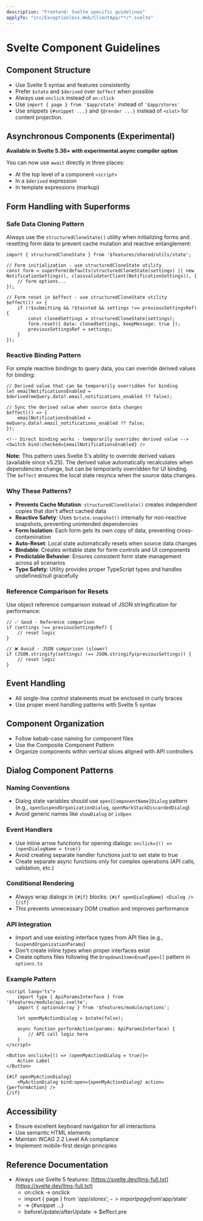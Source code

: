 ```yaml
---
description: "Frontend: Svelte specific guidelines"
applyTo: "src/Exceptionless.Web/ClientApp/**/*.svelte"
---
```


# Svelte Component Guidelines

## Component Structure

- Use Svelte 5 syntax and features consistently
- Prefer `$state` and `$derived` over `$effect` when possible
- Always use `onclick` instead of `on:click`
- Use `import { page } from '$app/state'` instead of `'$app/stores'`
- Use snippets `{#snippet ...}` and `{@render ...}` instead of `<slot>` for content projection.

## Asynchronous Components (Experimental)

**Available in Svelte 5.36+ with experimental.async compiler option**

You can now use `await` directly in three places:
- At the top level of a component `<script>`
- In a `$derived` expression
- In template expressions (markup)

## Form Handling with Superforms

### Safe Data Cloning Pattern
Always use the `structuredCloneState()` utility when initializing forms and resetting form data to prevent cache mutation and reactive entanglement:

```svelte
import { structuredCloneState } from '$features/shared/utils/state';

// Form initialization - use structuredCloneState utility
const form = superForm(defaults(structuredCloneState(settings) || new NotificationSettings(), classvalidatorClient(NotificationSettings)), {
    // form options...
});

// Form reset in $effect - use structuredCloneState utility
$effect(() => {
    if (!$submitting && !$tainted && settings !== previousSettingsRef) {
        const clonedSettings = structuredCloneState(settings);
        form.reset({ data: clonedSettings, keepMessage: true });
        previousSettingsRef = settings;
    }
});
```

### Reactive Binding Pattern
For simple reactive bindings to query data, you can override derived values for binding:

```svelte
// Derived value that can be temporarily overridden for binding
let emailNotificationsEnabled = $derived(meQuery.data?.email_notifications_enabled ?? false);

// Sync the derived value when source data changes
$effect(() => {
    emailNotificationsEnabled = meQuery.data?.email_notifications_enabled ?? false;
});
```

```svelte
<!-- Direct binding works - temporarily overrides derived value -->
<Switch bind:checked={emailNotificationsEnabled} />
```

**Note:** This pattern uses Svelte 5's ability to override derived values (available since v5.25). The derived value automatically recalculates when dependencies change, but can be temporarily overridden for UI binding. The `$effect` ensures the local state resyncs when the source data changes.

### Why These Patterns?
- **Prevents Cache Mutation**: `structuredCloneState()` creates independent copies that don't affect cached data
- **Reactive Safety**: Uses `$state.snapshot()` internally for non-reactive snapshots, preventing unintended dependencies
- **Form Isolation**: Each form gets its own copy of data, preventing cross-contamination
- **Auto-Reset**: Local state automatically resets when source data changes
- **Bindable**: Creates writable state for form controls and UI components
- **Predictable Behavior**: Ensures consistent form state management across all scenarios
- **Type Safety**: Utility provides proper TypeScript types and handles undefined/null gracefully

### Reference Comparison for Resets
Use object reference comparison instead of JSON stringification for performance:
```svelte
// ✅ Good - Reference comparison
if (settings !== previousSettingsRef) {
    // reset logic
}

// ❌ Avoid - JSON comparison (slower)
if (JSON.stringify(settings) !== JSON.stringify(previousSettings)) {
    // reset logic
}
```

## Event Handling

- All single-line control statements must be enclosed in curly braces
- Use proper event handling patterns with Svelte 5 syntax

## Component Organization

- Follow kebab-case naming for component files
- Use the Composite Component Pattern
- Organize components within vertical slices aligned with API controllers

## Dialog Component Patterns

### Naming Conventions
- Dialog state variables should use `open[ComponentName]Dialog` pattern (e.g., `openSuspendOrganizationDialog`, `openMarkStackDiscardedDialog`)
- Avoid generic names like `showDialog` or `isOpen`

### Event Handlers
- Use inline arrow functions for opening dialogs: `onclick={() => (openDialogName = true)}`
- Avoid creating separate handler functions just to set state to true
- Create separate async functions only for complex operations (API calls, validation, etc.)

### Conditional Rendering
- Always wrap dialogs in `{#if}` blocks: `{#if openDialogName} <Dialog /> {/if}`
- This prevents unnecessary DOM creation and improves performance

### API Integration
- Import and use existing interface types from API files (e.g., `SuspendOrganizationParams`)
- Don't create inline types when proper interfaces exist
- Create options files following the `DropdownItem<EnumType>[]` pattern in `options.ts`

### Example Pattern
```svelte
<script lang="ts">
    import type { ApiParamsInterface } from '$features/module/api.svelte';
    import { optionsArray } from '$features/module/options';

    let openMyActionDialog = $state(false);

    async function performAction(params: ApiParamsInterface) {
        // API call logic here
    }
</script>

<Button onclick={() => (openMyActionDialog = true)}>
    Action Label
</Button>

{#if openMyActionDialog}
    <MyActionDialog bind:open={openMyActionDialog} action={performAction} />
{/if}
```

## Accessibility

- Ensure excellent keyboard navigation for all interactions
- Use semantic HTML elements
- Maintain WCAG 2.2 Level AA compliance
- Implement mobile-first design principles

## Reference Documentation

- Always use Svelte 5 features: [https://svelte.dev/llms-full.txt](https://svelte.dev/llms-full.txt)
  - on:click -> onclick
  - import { page } from '$app/stores'; -> import { page } from '$app/state'
  - <slot> -> {#snippet ...}
  - beforeUpdate/afterUpdate -> $effect.pre
